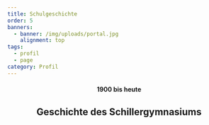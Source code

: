 ```yaml
---
title: Schulgeschichte
order: 5
banners:
  - banner: /img/uploads/portal.jpg
    alignment: top
tags:
  - profil
  - page
category: Profil
---
```

<center><div class="title"><h4>1900 bis heute</h4><h2>Geschichte des Schillergymnasiums</h2></div></center>

<div class="table-wrapper"><div id="csvFile" data-table="/img/uploads/geschichte.csv"></div><table id="csvRoot"></table><script src="/scripts/papaparse.min.js"></script><script type="module" src="/scripts/table.js"></script></div>